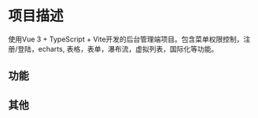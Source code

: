 # 项目描述
使用Vue 3 + TypeScript + Vite开发的后台管理端项目。包含菜单权限控制，注册/登陆，echarts, 表格，表单，瀑布流，虚拟列表，国际化等功能。

## 功能



## 其他

